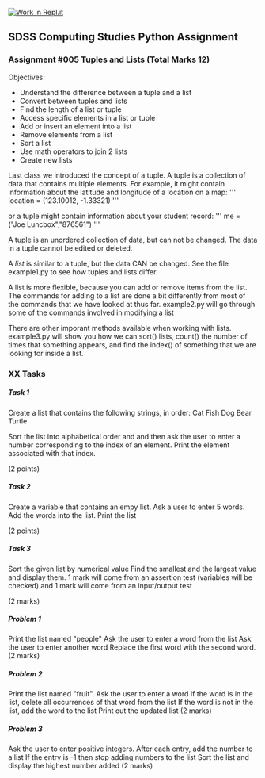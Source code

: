 [![Work in Repl.it](https://classroom.github.com/assets/work-in-replit-14baed9a392b3a25080506f3b7b6d57f295ec2978f6f33ec97e36a161684cbe9.svg)](https://classroom.github.com/online_ide?assignment_repo_id=3310897&assignment_repo_type=AssignmentRepo)
## SDSS Computing Studies Python Assignment
### Assignment #005 Tuples and Lists (Total Marks 12)

Objectives:
* Understand the difference between a tuple and a list
* Convert between tuples and lists
* Find the length of a list or tuple
* Access specific elements in a list or tuple
* Add or insert an element into a list
* Remove elements from a list
* Sort a list
* Use math operators to join 2 lists
* Create new lists


Last class we introduced the concept of a tuple.  A tuple is a collection of data
that contains multiple elements.  For example, it might contain information about
the latitude and longitude of a location on a map:
'''
location = (123.10012, -1.33321)
'''

or a tuple might contain information about your student record:
'''
me = ("Joe Luncbox","876561")
'''

A tuple is an unordered collection of data, but can not be changed.  The data in a 
tuple cannot be edited or deleted.

A *list* is similar to a tuple, but the data CAN be changed.
See the file example1.py to see how tuples and lists differ.

A list is more flexible, because you can add or remove items from the list. 
The commands for adding to a list are done a bit differently from most of the
commands that we have looked at thus far. 
example2.py will go through some of the commands involved in modifying a list

There are other imporant methods available when working with lists.
example3.py will show you how we can sort() lists, count() the number of times
that something appears, and find the index() of something that we are looking
for inside a list.

### XX Tasks

##### Task 1
Create a list that contains the following strings, in order:
Cat
Fish
Dog
Bear
Turtle

Sort the list into alphabetical order and and then ask the user to enter a number corresponding
to the index of an element.  Print the element associated with that index.

(2 points) 

##### Task 2
Create a variable that contains an empy list.
Ask a user to enter 5 words.  Add the words into the list.
Print the list

(2 points)

##### Task 3
Sort the given list by numerical value
Find the smallest and the largest value and display them.
1 mark will come from an assertion test (variables will be checked) and 1 mark will come from an input/output test

(2 marks)

##### Problem 1
Print the list named "people"
Ask the user to enter a word from the list
Ask the user to enter another word
Replace the first word with the second word.
(2 marks)

##### Problem 2
Print the list named "fruit".
Ask the user to enter a word
If the word is in the list, delete all occurrences of that word from the list
If the word is not in the list, add the word to the list
Print out the updated list
(2 marks)

##### Problem 3
Ask the user to enter positive integers.
After each entry, add the number to a list
If the entry is -1 then stop adding numbers to the list
Sort the list and display the highest number added
(2 marks)
